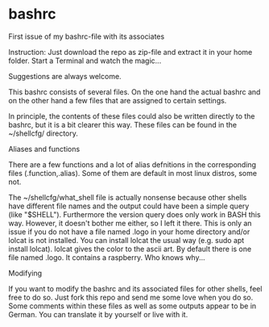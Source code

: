 # bashrc
First issue of my bashrc-file with its associates

Instruction: Just download the repo as zip-file and extract it in your home folder. Start a Terminal and watch the magic...

Suggestions are always welcome.

This bashrc consists of several files. On the one hand the actual bashrc and on the other hand a few files that are assigned to certain settings.

In principle, the contents of these files could also be written directly to the bashrc, but it is a bit clearer this way. These files can be found in the ~/shellcfg/ directory.

Aliases and functions

There are a few functions and a lot of alias defnitions in the corresponding files (.function,.alias). Some of them are default in most linux distros, some not.

The ~/shellcfg/what_shell file is actually nonsense because other shells have different file names and the output could have been a simple query (like "$SHELL"). Furthermore the version query does only work in BASH this way. However, it doesn't bother me either, so I left it there. This is only an issue if you do not have a file named .logo in your home directory and/or lolcat is not installed.
You can install lolcat the usual way (e.g. sudo apt install lolcat). lolcat gives the color to the ascii art.
By default there is one file named .logo. It contains a raspberry. Who knows why...

Modifying

If you want to modify the bashrc and its associated files for other shells, feel free to do so. Just fork this repo and send me some love when you do so.
Some comments within these files as well as some outputs appear to be in German. You can translate it by yourself or live with it.
